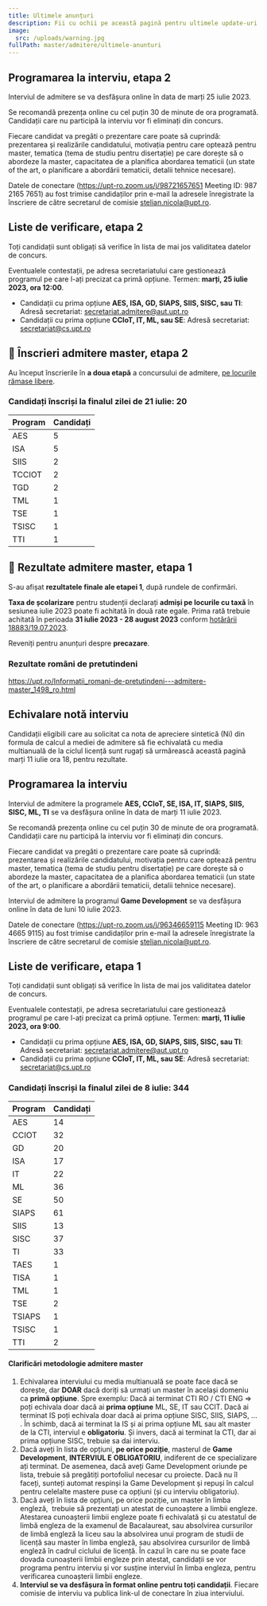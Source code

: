 ```yaml
---
title: Ultimele anunțuri
description: Fii cu ochii pe această pagină pentru ultimele update-uri!
image:
  src: /uploads/warning.jpg
fullPath: master/admitere/ultimele-anunturi
---
```

## Programarea la interviu, etapa 2

Interviul de admitere se va desfășura online în data de marți 25 iulie 2023.

S﻿e recomandă prezența online cu cel puțin 30 de minute de ora programată. Candidații care nu participă la interviu vor fi eliminați din concurs.

Fiecare candidat va pregăti o prezentare care poate să cuprindă: prezentarea și realizările candidatului, motivația pentru care optează pentru master, tematica (tema de studiu pentru disertație) pe care dorește să o abordeze la master, capacitatea de a planifica abordarea tematicii (un state of the art, o planificare a abordării tematicii, detalii tehnice necesare).

<Attachment label="Programări interviu și date de conectare, marți 25 iulie" file="/uploads/Programare interviu master 6M+GD.pdf"></Attachment>

Datele de conectare (https://upt-ro.zoom.us/j/98721657651 Meeting ID: 987 2165 7651) au fost trimise candidaților prin e-mail la adresele înregistrate la înscriere de către secretarul de comisie stelian.nicola@upt.ro.

## Liste de verificare, etapa 2

Toți candidații sunt obligați să verifice în lista de mai jos validitatea datelor de concurs.

<Attachment label="Liste de verificare Enroll" file="/uploads/6m-liste-verificare-20230724.pdf"></Attachment>

Eventualele contestații, pe adresa secretariatului care gestionează programul pe care l-ați precizat ca primă opțiune. Termen: **marți, 25 iulie 2023, ora 12:00**.

* Candidații cu prima opțiune **AES, ISA, GD, SIAPS, SIIS, SISC, sau TI**:
  Adresă secretariat: secretariat.admitere@aut.upt.ro
* Candidații cu prima opțiune **CCIoT, IT, ML, sau SE**:
  Adresă secretariat: secretariat@cs.upt.ro

## 📂 Înscrieri admitere master, etapa 2

A﻿u început înscrierile în **a doua etapă** a concursului de admitere, [pe locurile rămase libere](/master/admitere/master/).

### Candidați înscriși la finalul zilei de 21 iulie: 20

| **Program** | **Candidați** |
| ----------- | ------------- |
| AES         | 5﻿            |
| ISA         | 5             |
| SIIS        | 2             |
| TCCIOT      | 2             |
| TGD         | 2             |
| TML         | 1             |
| TSE         | 1             |
| TSISC       | 1             |
| TTI         | 1             |

## 📰 Rezultate admitere master, etapa 1

S-au afișat **rezultatele finale ale etapei 1**, după rundele de confirmări.

**Taxa de școlarizare** pentru studenții declarați **admiși pe locurile cu taxă** în sesiunea iulie 2023 poate fi achitată în două rate egale. Prima rată trebuie achitată în perioada **31 iulie 2023 - 28 august 2023** conform [hotărârii 18883/19.07.2023](https://admitere.ac.upt.ro/uploads/informare-18883-din-2023-7-19.pdf).

Reveniți pentru anunțuri despre **precazare**.

<Attachment label="Rezultate etapa 1" internal="master/admitere/rezultatele-admiterii"></Attachment>

### Rezultate români de pretutindeni

<https://upt.ro/Informatii_romani-de-pretutindeni---admitere-master_1498_ro.html>

## Echivalare notă interviu

Candidații eligibili care au solicitat ca nota de apreciere sintetică (Ni) din formula de calcul a mediei de admitere să fie echivalată cu media multianuală de la ciclul licență sunt rugați să urmărească această pagină marți 11 iulie ora 18, pentru rezultate.

## Programarea la interviu

Interviul de admitere la programele **AES, CCIoT, SE, ISA, IT, SIAPS, SIIS, SISC, ML, TI** se va desfășura online în data de marți 11 iulie 2023.

S﻿e recomandă prezența online cu cel puțin 30 de minute de ora programată. Candidații care nu participă la interviu vor fi eliminați din concurs.

Fiecare candidat va pregăti o prezentare care poate să cuprindă: prezentarea și realizările candidatului, motivația pentru care optează pentru master, tematica (tema de studiu pentru disertație) pe care dorește să o abordeze la master, capacitatea de a planifica abordarea tematicii (un state of the art, o planificare a abordării tematicii, detalii tehnice necesare).

<Attachment label="Programări interviu și date de conectare, marți 11 iulie" file="/uploads/programari-20230711.pdf"></Attachment>

Interviul de admitere la programul **Game Development** se va desfășura online în data de luni 10 iulie 2023.

<Attachment label="Programare interviu Game Development, luni 10 iulie" file="/uploads/programare-gd-20230710.pdf"></Attachment>

Datele de conectare (https://upt-ro.zoom.us/j/96346659115 Meeting ID: 963 4665 9115) au fost trimise candidaților prin e-mail la adresele înregistrate la înscriere de către secretarul de comisie stelian.nicola@upt.ro.

## Liste de verificare, etapa 1

Toți candidații sunt obligați să verifice în lista de mai jos validitatea datelor de concurs.

<Attachment label="Liste de verificare Enroll" file="/uploads/6m-liste-verificare-20230709.pdf"></Attachment>

Eventualele contestații, pe adresa secretariatului care gestionează programul pe care l-ați precizat ca primă opțiune. Termen: **marți, 11 iulie 2023, ora 9:00**. 

* Candidații cu prima opțiune **AES, ISA, GD, SIAPS, SIIS, SISC, sau TI**:
  Adresă secretariat: secretariat.admitere@aut.upt.ro
* Candidații cu prima opțiune **CCIoT, IT, ML, sau SE**:
  Adresă secretariat: secretariat@cs.upt.ro

### Candidați înscriși la finalul zilei de 8 iulie: 344

| **Program** | **Candidați** |
| ----------- | ------------- |
| AES         | 14            |
| CCIOT       | 32            |
| GD          | 20            |
| ISA         | 17            |
| IT          | 22            |
| ML          | 36            |
| SE          | 50            |
| SIAPS       | 61            |
| SIIS        | 13            |
| SISC        | 37            |
| TI          | 33            |
| TAES        | 1             |
| TISA        | 1             |
| TML         | 1             |
| TSE         | 2             |
| TSIAPS      | 1             |
| TSISC       | 1             |
| TTI         | 2             |

<Block color="green">

#### **Clarificări metodologie admitere master**

1. Echivalarea interviului cu media multianuală se poate face dacă se dorește, dar **DOAR** dacă doriți să urmați un master în același domeniu ca **primă opțiune**. Spre exemplu: Dacă ai terminat CTI RO / CTI ENG => poți echivala doar dacă ai **prima opțiune** ML, SE, IT sau CCIT. Dacă ai terminat IS poți echivala doar dacă ai prima opțiune SISC, SIIS, SIAPS, ... . În schimb, dacă ai terminat la IS și ai prima opțiune ML sau alt master de la CTI, interviul e **obligatoriu**. Și invers, dacă ai terminat la CTI, dar ai prima opțiune SISC, trebuie sa dai interviu.
2. Dacă aveți în lista de opțiuni, **pe orice poziție**, masterul de **Game Development**, **INTERVIUL E OBLIGATORIU**, indiferent de ce specializare ați terminat. De asemenea, dacă aveți Game Development oriunde pe lista, trebuie să pregătiți portofoliul necesar cu proiecte. Dacă nu îl faceți, sunteți automat respinși la Game Development și repuși în calcul pentru celelalte mastere puse ca opțiuni (și cu interviu obligatoriu).
3. Dacă aveți în lista de opțiuni, pe orice poziție, un master în limba engleză,  trebuie să prezentați un atestat de cunoaștere a limbii engleze. Atestarea cunoașterii limbii engleze poate fi echivalată și cu atestatul de limbă engleza de la examenul de Bacalaureat, sau absolvirea cursurilor de limbă engleză la liceu sau la absolvirea unui program de studii de licență sau master în limba engleză, sau absolvirea cursurilor de limbă engleză în cadrul ciclului de licență. În cazul în care nu se poate face dovada cunoașterii limbii engleze prin atestat, candidații se vor programa pentru interviu și vor susține interviul în limba engleza, pentru verificarea cunoașterii limbii engleze.
4. **Interviul se va desfășura în format online pentru toți candidații**. Fiecare comisie de interviu va publica link-ul de conectare în ziua interviului.